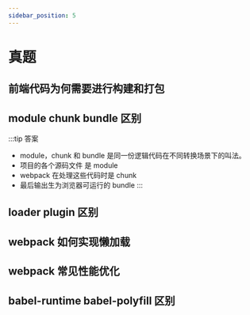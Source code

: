 ```yaml
---
sidebar_position: 5
---
```


# 真题

## 前端代码为何需要进行构建和打包
## module chunk bundle 区别
:::tip 答案
- module，chunk 和 bundle 是同一份逻辑代码在不同转换场景下的叫法。
- 项目的各个源码文件 是 module
- webpack 在处理这些代码时是 chunk
- 最后输出生为浏览器可运行的 bundle
:::
## loader plugin 区别
## webpack 如何实现懒加载
## webpack 常见性能优化
## babel-runtime babel-polyfill 区别